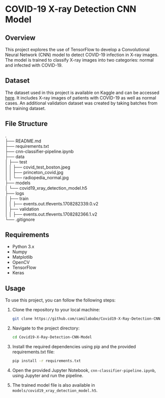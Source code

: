 # COVID-19 X-ray Detection CNN Model

## Overview

This project explores the use of TensorFlow to develop a Convolutional Neural Network (CNN) model to detect COVID-19 infection in X-ray images. The model is trained to classify X-ray images into two categories: normal and infected with COVID-19. 

## Dataset

The dataset used in this project is available on Kaggle and can be accessed [here](https://www.kaggle.com/datasets/pranavraikokte/covid19-image-dataset?resource=download). It includes X-ray images of patients with COVID-19 as well as normal cases.
An additional validation dataset was created by taking batches from the training dataset.

## File Structure

.  
├── README.md  
├── requirements.txt  
├── cnn-classifier-pipeline.ipynb  
├── data  
│ ├── test  
│ │ ├── covid_test_boston.jpeg  
│ │ ├── princeton_covid.jpg  
│ │ └── radiopedia_normal.jpg  
├── models  
│ └── covid19_xray_detection_model.h5  
├── logs  
│ ├── train   
│ │ ├── events.out.tfevents.1708282339.0.v2  
│ ├── validation  
│ │ ├── events.out.tfevents.1708282366.1.v2  
└── .gitignore

## Requirements

- Python 3.x
- Numpy
- Matplotlib
- OpenCV
- TensorFlow
- Keras

## Usage

To use this project, you can follow the following steps:

1. Clone the repository to your local machine:

    ```bash
    git clone https://github.com/camilababo/Covid19-X-Ray-Detection-CNN-Model
    ```

2. Navigate to the project directory:

    ```bash
    cd Covid19-X-Ray-Detection-CNN-Model
    ```

3. Install the required dependencies using pip and the provided requirements.txt file:

    ```bash
    pip install -r requirements.txt
    ```

4. Open the provided Jupyter Notebook, `cnn-classifier-pipeline.ipynb`, using Jupyter and run the pipeline.


5. The trained model file is also available in `models/covid19_xray_detection_model.h5`.

